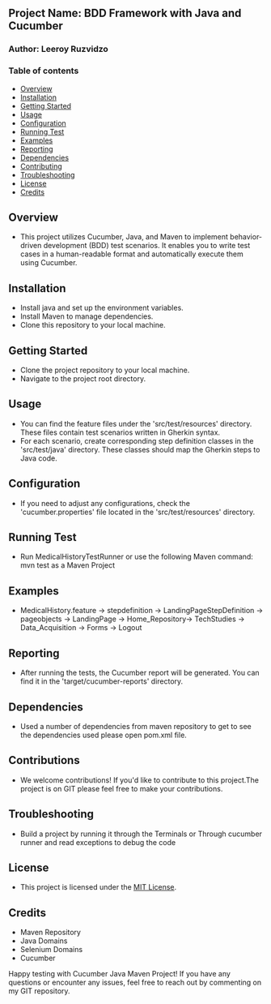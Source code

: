 ## Project Name: BDD Framework with Java and Cucumber 
### Author: Leeroy Ruzvidzo
### Table of contents
- [Overview](#overview)
- [Installation](#installation)
- [Getting Started](#gettingstarted)
- [Usage](#usage)
- [Configuration](#configuration)
- [Running Test](#runningtest)
- [Examples](#examples)
- [Reporting](#reporting)
- [Dependencies](#dependencies)
- [Contributing](#contributing)
- [Troubleshooting](#troubleshooting)
- [License](#license)
- [Credits](#credits)

## Overview
- This project utilizes Cucumber, Java, and Maven to implement behavior-driven development (BDD) test scenarios. It enables you to write test cases in a human-readable format and automatically execute them using Cucumber.
## Installation
- Install java and set up the environment variables.
- Install Maven to manage dependencies.
- Clone this repository to your local machine.
## Getting Started
- Clone the project repository to your local machine.
- Navigate to the project root directory.
## Usage 
- You can find the feature files under the 'src/test/resources' directory. These files contain test scenarios written in Gherkin syntax.
- For each scenario, create corresponding step definition classes in the 'src/test/java' directory. These classes should map the Gherkin steps to Java code.
## Configuration
- If you need to adjust any configurations, check the 'cucumber.properties' file located in the 'src/test/resources' directory.
## Running Test
- Run MedicalHistoryTestRunner or  use the following Maven command:
mvn test as a Maven Project
## Examples 
- MedicalHistory.feature -> stepdefinition -> LandingPageStepDefinition -> pageobjects -> LandingPage -> Home_Repository-> TechStudies -> Data_Acquisition -> Forms -> Logout
## Reporting
- After running the tests, the Cucumber report will be generated. You can find it in the 'target/cucumber-reports' directory.
## Dependencies
- Used a number of dependencies from maven repository to get to see the dependencies used please open pom.xml file.
## Contributions
- We welcome contributions! If you'd like to contribute to this project.The project is on GIT please feel free to make your contributions.
## Troubleshooting
- Build a project by running it through the Terminals or Through cucumber runner and read exceptions to debug the code
## License
- This project is licensed under the [MIT License](LICENSE).
## Credits
- Maven Repository
- Java Domains
- Selenium Domains
- Cucumber

Happy testing with Cucumber Java Maven Project! If you have any questions or encounter any issues, feel free to reach out by commenting on my GIT repository.
